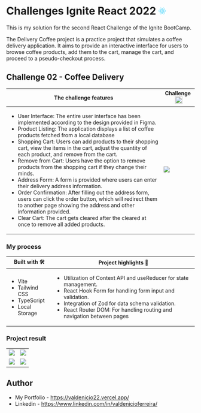 # Challenges Ignite React 2022 <img width="20" height="20" src="https://raw.githubusercontent.com/devicons/devicon/master/icons/react/react-original.svg" />

<p>This is my solution for the second React Challenge of the Ignite BootCamp.</p>
<p>The Delivery Coffee project is a practice project that simulates a coffee delivery application. It aims to provide an interactive interface for users to browse coffee products, add them to the cart, manage the cart, and proceed to a pseudo-checkout process.</p>

## Challenge 02 - Coffee Delivery

<table>
 <thead>
  <tr>
   <th>
    The challenge features
   </th>
   <th>
    Challenge &nbsp;<a href='https://www.figma.com/file/V21IOBwu69P4UgdWG6cFPx/Coffee-Delivery-%E2%80%A2-Desafio-React-(Copy)?node-id=2%3A12&mode=dev'><img width='20' height='20' src='https://github.com/valdenicio22/git-sheet-cheat/assets/40251933/537b9c91-9585-4b0b-9cc1-b79832f9b76d'></a>
   </th>
  </tr>
 </thead>
 <tbody>
  <tr>
   <td>
    <ul>
     <li>User Interface: The entire user interface has been implemented according to the design provided in Figma.</li>
     <li>Product Listing: The application displays a list of coffee products fetched from a local database</li>
      <li>Shopping Cart: Users can add products to their shopping cart, view the items in the cart, adjust the quantity of each product, and remove from the cart.</li>
     <li>Remove from Cart: Users have the option to remove products from the shopping cart if they change their minds.</li>
     <li>Address Form: A form is provided where users can enter their delivery address information.</li>
     <li>Order Confirmation: After filling out the address form, users can click the order button, which will redirect them to another page showing the address and other information provided.</li>
     <li>Clear Cart: The cart gets cleared after the  cleared at once to remove all added products.</li>
</ul>
   </td>
   <td>
    <img src="https://github.com/valdenicio22/git-sheet-cheat/assets/40251933/6bf77564-6181-455b-a04e-39e849967cd3" />
   </td>
  </tr>
 </tbody>
</table>

### My process

<table>
 <thead>
  <tr>
   <th>Built with 🛠️</th>
   <th>Project highlights 🚀</th>
  </tr>
 </thead>
 <tbody>
  <tr>
   
   <td>
    <ul>
  <li>Vite</li>
  <li>Tailwind CSS </li>
  <li>TypeScript</li>
  <li>Local Storage</li>
</ul>
   </td>

   <td>
    <ul>
 <li>Utilization of Context API and useReducer for state management.</li>
 <li>React Hook Form for handling form input and validation.</li>
 <li>Integration of Zod for data schema validation.</li>
     <li>React Router DOM: For handling routing and navigation between pages</li>
</ul>
   </td>
  </tr>
 </tbody>
</table>

### Project result

<table>
  <body>
   <tr>
     <td>
     <img src='https://github.com/valdenicio22/git-sheet-cheat/assets/40251933/56f25536-464c-476b-a1c0-892878905844' />
    </td>
     <td>
     <img src='https://github.com/valdenicio22/git-sheet-cheat/assets/40251933/4f243e74-2d91-43b5-88a7-e06dda569273' />
    </td>
   </tr>
   <tr>
    <td>
     <img src='https://github.com/valdenicio22/git-sheet-cheat/assets/40251933/c79f533b-14b8-4da9-9465-df4feb97cdfd' />
    </td>
     <td>
     <img src='https://github.com/valdenicio22/git-sheet-cheat/assets/40251933/dfa33bf5-1353-4153-9a98-30b4e448d2da' />
    </td>
   </tr>
  </body>
</table>

## Author

- My Portfolio - https://valdenicio22.vercel.app/
- Linkedin - https://www.linkedin.com/in/valdenicioferreira/

